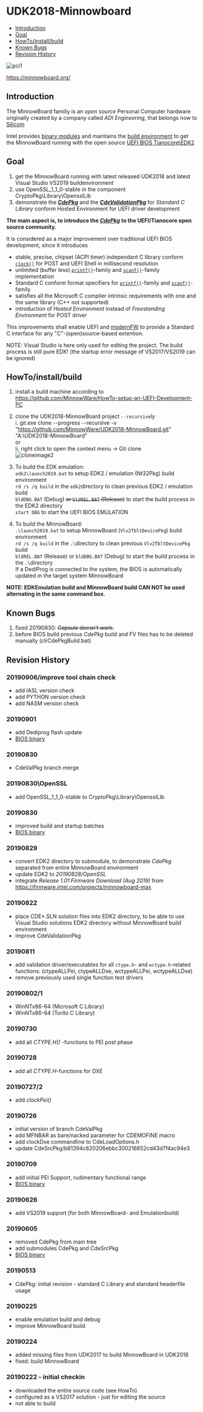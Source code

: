 # UDK2018-Minnowboard
* [Introduction](https://github.com/MinnowWare/UDK2018-MinnowBoard/blob/master/README.md#introduction)
* [Goal](https://github.com/MinnowWare/UDK2018-MinnowBoard/blob/master/README.md#goal)
* [HowTo/install/build](https://github.com/MinnowWare/UDK2018-MinnowBoard/blob/master/README.md#howtoinstallbuild)
* [Known Bugs](https://github.com/MinnowWare/UDK2018-MinnowBoard/blob/master/README.md#known-bugs)
* [Revision History](https://github.com/MinnowWare/UDK2018-MinnowBoard/blob/master/README.md#revision-history)


![pci1](https://minnowboard.org/wp-content/uploads/2017/10/MBTurbot-quad-core-Top-0001-171002-1-555x370.png)

https://minnowboard.org/

## Introduction
The MinnowBoard familiy is an *open source* Personal Computer hardware originally created by a company called
*ADI Engineering*, that belongs now to [Silicom](https://www.silicom-usa.com/)

Intel provides [binary modules](https://firmware.intel.com/projects/minnowboard-max) and maintains the [build environment](https://github.com/tianocore/edk2-platforms/blob/master/Platform/Intel/Vlv2TbltDevicePkg/Readme.md)
to get the MinnowBoard running with the open source [UEFI BIOS Tianocore\EDK2](https://github.com/tianocore/edk2.git)


## Goal
1. get the MinnowBoard running with latest released UDK2018 and latest Visual Studio VS2019 buildenvironment
2. use OpenSSL_1_1_0-stable in the component CryptoPkg\Library\OpensslLib
3. demonstrate the [**_CdePkg_**](https://github.com/MinnowWare/CdePkg#cdepkg) and the [**_CdeValidationPkg_**](https://github.com/MinnowWare/CdeValidationPkg#cdevalidationpkg) for *Standard C Library* conform Hosted Environment for UEFI driver development

**The main aspect is, to introduce the [**_CdePkg_**](https://github.com/MinnowWare/CdePkg#cdepkg) to the
UEFI/Tianocore open source community.**

It is considered as a major improvement over traditional UEFI BIOS development, since it introduces
* stable, precise, chipset (ACPI timer) independant C library conform [`clock()`](https://docs.microsoft.com/en-us/cpp/c-runtime-library/reference/clock?view=vs-2019) for POST and UEFI Shell in millisecond resolution
* unlimited (buffer less) [`printf()`](https://docs.microsoft.com/en-us/cpp/c-runtime-library/reference/printf-printf-l-wprintf-wprintf-l?view=vs-2019)-family and [`scanf()`](https://docs.microsoft.com/en-us/cpp/c-runtime-library/reference/scanf-scanf-l-wscanf-wscanf-l?view=vs-2019)-family implementation
* Standard C conform format specifiers for [`printf()`](https://docs.microsoft.com/en-us/cpp/c-runtime-library/reference/printf-printf-l-wprintf-wprintf-l?view=vs-2019)-family and [`scanf()`](https://docs.microsoft.com/en-us/cpp/c-runtime-library/reference/scanf-scanf-l-wscanf-wscanf-l?view=vs-2019)-family
* satisfies all the Microsoft C compiler intrinsic requirements with one and the same library (C++ not supported)
* introduction of *Hosted Environment* instead of *Freestanding Environment* for POST driver

This improvements shall enable UEFI and [modernFW](https://github.com/intel/ModernFW#modernfw-project)
to provide a Standard C interface for any "C"-(open)source-based extention.

NOTE: Visual Studio is here only used for editing the project. The build process is still pure EDK!
      (the startup error message of VS2017/VS2019 can be ignored)

## HowTo/install/build
1. install a build machine according to https://github.com/MinnowWare/HowTo-setup-an-UEFI-Development-PC

2. clone the UDK2018-MinnowBoard project `--recursive`ly<br>
	i.  git.exe clone --progress --recursive -v "https://github.com/MinnowWare/UDK2018-MinnowBoard.git" "A:\UDK2018-MinnowBoard"<br>
	or<br>
	ii. right click to open the context menu -> Git clone<br>
![cloneimage2](clonedest.png)

3. To build the EDK emulation:<br>
`edk2\launch2019.bat` to setup EDK2 / emulation (Nt32Pkg) build environment<br>
`rd /s /q build` in the `edk2`directory to clean previous EDK2 / emulation build<br>
`bldDBG.BAT` (Debug) <del> or `bldREL.BAT` (Release)</del> to start the build process in the EDK2 directory<br>
`start DBG` to start the UEFI BIOS EMULATION<br>

4. To build the MinnowBoard:<br>
`.\launch2019.bat` to setup MinnowBoard (`Vlv2TbltDevicePkg`) build environment<br>
`rd /s /q build` in the `.\`directory to clean previous `Vlv2TbltDevicePkg` build<br>
`bldREL.BAT` (Release) or `bldDBG.BAT` (Debug) to start the build process in the `.\`directory<br>
If a DediProg is connected to the system, the BIOS is automatically updated in the target system MinnowBoard<br>

**NOTE: EDKEmulation build and MinnowBoard build CAN NOT be used alternating in the
      same command box.**

## Known Bugs
1. fixed 20190830: <del>*Capsule* doesn't work.</del>
2. before BIOS build previous *CdePkg* build and FV files has to be deleted manually (clrCdePkgBuild.bat)

## Revision History
### 20190906/improve tool chain check
* add IASL version check
* add PYTHON version check
* add NASM version check
### 20190901
* add Dediprog flash update
* [BIOS binary](https://github.com/MinnowWare/UDK2018-MinnowBoard/blob/master/edk2-platforms/Vlv2TbltDevicePkg/Stitch/MNW2MAX1.X64.0101.R01.1909012230.bin)

### 20190830
* CdeValPkg branch merge

### 20190830\OpenSSL
* add OpenSSL_1_1_0-stable to CryptoPkg\Library\OpensslLib

### 20190830
* improved build and startup batches
* [BIOS binary](https://github.com/MinnowWare/UDK2018-MinnowBoard/blob/master/edk2-platforms/Vlv2TbltDevicePkg/MNW2MAX1.X64.0101.R01.1908292234.bin)

### 20190829
* convert EDK2 directory to submodule, to demonstrate *CdePkg* separated from entire MinnowBoard environment
* update EDK2 to *20190828/OpenSSL*
* integrate *Release 1.01 Firmware Download (Aug 2019)* from https://firmware.intel.com/projects/minnowboard-max

### 20190822
* place CDE*.SLN solution files into EDK2 directory, to be able to use Visual Studio solutions
  EDK2 directory without MinnowBoard build environment
* improve CdeValidationPkg

### 20190811
* add validation driver/executables for all `ctype.h`- and `wctype.h`-related functions:
    (ctypeALLPei, ctypeALLDxe, wctypeALLPei, wctypeALLDxe)
* remove previously used single function test drivers

### 20190802/1
* WinNTx86-64 (Microsoft C Library)
* WinNTx86-64 (Torito C Library)

### 20190730
* add all <em>CTYPE.H()</em> -functions to PEI post phase

###	20190728
* add all <em>CTYPE.H</em>-functions for DXE

### 20190727/2
* add <em>clockPei()</em>

### 20190726
* initial version of branch CdeValPkg
* add MFNBAR as bare/nacked parameter for CDEMOFINE macro
* add clockDxe commandline to CdeLoadOptions.h
* update CdeSrcPkg/b81394c620206ebbc300216652cd43d7f4ac94e3


### 20190709
* add initial PEI Support, rudimentary functional range
* [BIOS binary](https://github.com/MinnowWare/UDK2018-MinnowBoard/blob/master/edk2-platforms/Vlv2TbltDevicePkg/Stitch/MNW2MAX1.X64.0100.R01.1907070918.bin)

### 20190626
* add VS2019 support (for both MinnowBoard- and Emulationbuild)

### 20190605
* removed CdePkg from main tree
* add submodules CdePkg and CdeSrcPkg
* [BIOS binary](https://github.com/MinnowWare/UDK2018-MinnowBoard/blob/master/edk2-platforms/Vlv2TbltDevicePkg/Stitch/MNW2MAX1.X64.0100.R01.1906052251.bin)

### 20190513
* CdePkg: initial revision - standard C Library and standard headerfile usage

### 20190225
* enable emulation build and debug
* improve MinnowBoard build

### 20190224
* added missing files from UDK2017 to build MinnowBoard in UDK2018
* fixed: build MinnowBoard

### 20190222 - initial checkin
* downloaded the entire source code (see HowTo)
* configured as a VS2017 solution - just for editing the source
* not able to build
